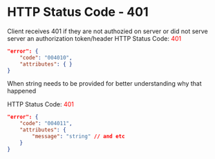 # HTTP Status Code - 401

Client receives 401 if they are not authozied on server or did not serve server an authorization token/header
HTTP Status Code: <span style="color:red">401</span>
```json
"error": {
    "code": "004010",
    "attributes": { }
}
```

When string needs to be provided for better understanding why that happened

HTTP Status Code: <span style="color:red">401</span>
```json
"error": {
    "code": "004011",
    "attributes": { 
        "message": "string" // and etc
    }
}
```
